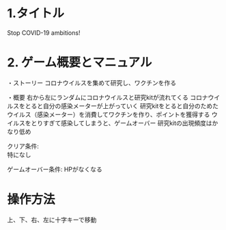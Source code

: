 <h1>1.タイトル</h1>
Stop COVID-19 ambitions! <br>

<h1>2. ゲーム概要とマニュアル</h1>
・ストーリー 
コロナウイルスを集めて研究し、ワクチンを作る 

・概要
右から左にランダムにコロナウイルスと研究kitが流れてくる
コロナウイルスをとると自分の感染メーターが上がっていく 
研究kitをとると自分のためたウイルス（感染メーター）を消費してワクチンを作り、ポイントを獲得する 
ウイルスをとりすぎて感染してしまうと、ゲームオーバー 
研究kitの出現頻度はかなり低め 

クリア条件:  
特になし 

ゲームオーバー条件: 
HPがなくなる 

<h1>操作方法</h1> 
上、下、右、左に十字キーで移動 

 



